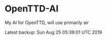 # OpenTTD-AI
My AI for OpenTTD, will use primarily air

Latest backup: Sun Aug 25 05:39:01 UTC 2019
